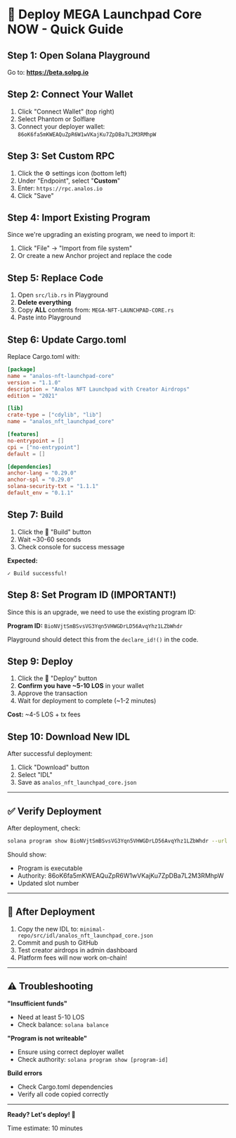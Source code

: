 # 🚀 Deploy MEGA Launchpad Core NOW - Quick Guide

## Step 1: Open Solana Playground
Go to: **https://beta.solpg.io**

## Step 2: Connect Your Wallet
1. Click "Connect Wallet" (top right)
2. Select Phantom or Solflare
3. Connect your deployer wallet: `86oK6fa5mKWEAQuZpR6W1wVKajKu7ZpDBa7L2M3RMhpW`

## Step 3: Set Custom RPC
1. Click the ⚙️ settings icon (bottom left)
2. Under "Endpoint", select "**Custom**"
3. Enter: `https://rpc.analos.io`
4. Click "Save"

## Step 4: Import Existing Program
Since we're upgrading an existing program, we need to import it:

1. Click "File" → "Import from file system"
2. Or create a new Anchor project and replace the code

## Step 5: Replace Code
1. Open `src/lib.rs` in Playground
2. **Delete everything**
3. Copy **ALL** contents from: `MEGA-NFT-LAUNCHPAD-CORE.rs`
4. Paste into Playground

## Step 6: Update Cargo.toml
Replace Cargo.toml with:

```toml
[package]
name = "analos-nft-launchpad-core"
version = "1.1.0"
description = "Analos NFT Launchpad with Creator Airdrops"
edition = "2021"

[lib]
crate-type = ["cdylib", "lib"]
name = "analos_nft_launchpad_core"

[features]
no-entrypoint = []
cpi = ["no-entrypoint"]
default = []

[dependencies]
anchor-lang = "0.29.0"
anchor-spl = "0.29.0"
solana-security-txt = "1.1.1"
default_env = "0.1.1"
```

## Step 7: Build
1. Click the 🔨 "Build" button
2. Wait ~30-60 seconds
3. Check console for success message

**Expected:**
```
✓ Build successful!
```

## Step 8: Set Program ID (IMPORTANT!)
Since this is an upgrade, we need to use the existing program ID:

**Program ID:** `BioNVjtSmBSvsVG3Yqn5VHWGDrLD56AvqYhz1LZbWhdr`

Playground should detect this from the `declare_id!()` in the code.

## Step 9: Deploy
1. Click the 🚀 "Deploy" button
2. **Confirm you have ~5-10 LOS** in your wallet
3. Approve the transaction
4. Wait for deployment to complete (~1-2 minutes)

**Cost:** ~4-5 LOS + tx fees

## Step 10: Download New IDL
After successful deployment:

1. Click "Download" button
2. Select "IDL"
3. Save as `analos_nft_launchpad_core.json`

---

## ✅ Verify Deployment

After deployment, check:

```bash
solana program show BioNVjtSmBSvsVG3Yqn5VHWGDrLD56AvqYhz1LZbWhdr --url https://rpc.analos.io
```

Should show:
- Program is executable
- Authority: 86oK6fa5mKWEAQuZpR6W1wVKajKu7ZpDBa7L2M3RMhpW
- Updated slot number

---

## 🎉 After Deployment

1. Copy the new IDL to: `minimal-repo/src/idl/analos_nft_launchpad_core.json`
2. Commit and push to GitHub
3. Test creator airdrops in admin dashboard
4. Platform fees will now work on-chain!

---

## ⚠️ Troubleshooting

**"Insufficient funds"**
- Need at least 5-10 LOS
- Check balance: `solana balance`

**"Program is not writeable"**
- Ensure using correct deployer wallet
- Check authority: `solana program show [program-id]`

**Build errors**
- Check Cargo.toml dependencies
- Verify all code copied correctly

---

**Ready? Let's deploy! 🚀**

Time estimate: 10 minutes

